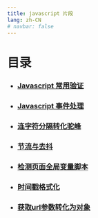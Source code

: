 ```yaml
---
title: javascript 片段
lang: zh-CN
# navbar: false
---
```

# 目录

* ### [Javascript 常用验证](/javascript/verification.md)
* ### [Javascript 事件处理](/javascript/event.md)
* ### [连字符分隔转化驼峰](/javascript/camelize.md)
* ### [节流与去抖](/javascript/throttle-debounce.md)
* ### [检测页面全局变量脚本](/javascript/checkGlobalVar.md)
* ### [时间戳格式化](/javascript/timestampFormat.md)
* ### [获取url参数转化为对象](/javascript/getUrlQuery.md)